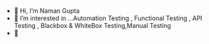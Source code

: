 - 👋 Hi, I’m Naman Gupta
- 👀 I’m interested in ...Automation Testing , Functional Testing , API Testing , Blackbox & WhiteBox Testing,Manual Testing
- 🌱 
<!---
naman871/naman871 is a ✨ special ✨ repository because its `README.md` (this file) appears on your GitHub profile.
You can click the Preview link to take a look at your changes.
--->
